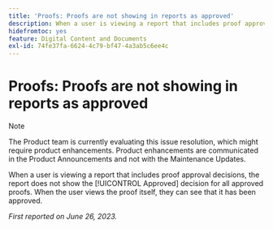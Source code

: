 ```yaml
---
title: 'Proofs: Proofs are not showing in reports as approved'
description: When a user is viewing a report that includes proof approval decisions, the report does not show the Approved decision for all approved proofs. When the user views the proof itself, they can see that it has been approved.
hidefromtoc: yes
feature: Digital Content and Documents
exl-id: 74fe37fa-6624-4c79-bf47-4a3ab5c6ee4c
---
```

# Proofs: Proofs are not showing in reports as approved

>[!NOTE]
>
>The Product team is currently evaluating this issue resolution, which might require product enhancements. Product enhancements are communicated in the Product Announcements and not with the Maintenance Updates.

When a user is viewing a report that includes proof approval decisions, the report does not show the [!UICONTROL Approved] decision for all approved proofs. When the user views the proof itself, they can see that it has been approved.

_First reported on June 26, 2023._
